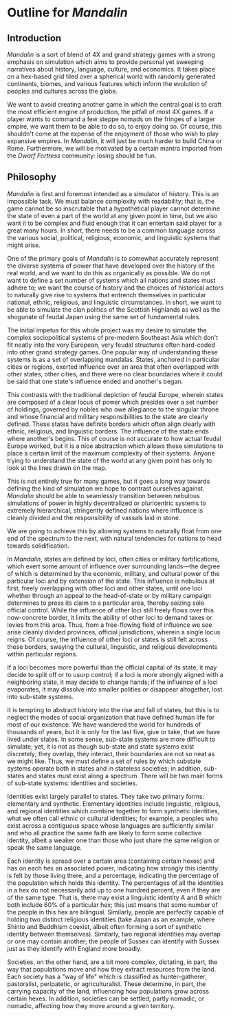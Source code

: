 ﻿# Outline for *Mandalin*
## Introduction
 *Mandalin* is a sort of blend of 4X and grand strategy games
 with a strong emphasis on simulation which aims to provide
 personal yet sweeping narratives about history, language,
 culture, and economics. It takes place on a hex-based grid
 tiled over a spherical world with randomly generated continents,
 biomes, and various features which inform the evolution of
 peoples and cultures across the globe.

 We want to avoid creating another game in which the central
 goal is to craft the most efficient engine of production,
 the pitfall of most 4X games. If a player wants to command a few
 steppe nomads on the fringes of a larger empire, we want them
 to be able to do so, to enjoy doing so. Of course, this shouldn't
 come at the expense of the enjoyment of those who wish to play
 expansive empires. In *Mandalin*, it will just be much harder to
 build China or Rome. Furthermore, we will be motivated by a
 certain mantra imported from the *Dwarf Fortress* community:
 losing should be fun.

## Philosophy
 *Mandalin* is first and foremost intended as a simulator
 of history. This is an impossible task.
 We must balance complexity with readability; that is, the
 game cannot be so inscrutable that a hypothetical player
 cannot determine the state of even a part of the world at
 any given point in time, but we also want it to be complex
 and fluid enough that it can entertain said player for
 a great many hours. In short, there needs to be a common
 language across the various social, political, religious,
 economic, and linguistic systems that might arise.

 One of the primary goals of *Mandalin* is to somewhat
 accurately represent the diverse systems of power that
 have developed over the history of the real world, and
 we want to do this as organically as possible. We do
 not want to define a set number of systems which all
 nations and states must adhere to; we want the course
 of history and the choices of historical actors to
 naturally give rise to systems that entrench themselves
 in particular national, ethnic, religious, and linguistic
 circumstances. In short, we want to be able to simulate
 the clan politics of the Scottish Highlands as well as
 the shogunate of feudal Japan using the same set of
 fundamental rules.

 The initial impetus for this whole project was my desire
 to simulate the complex sociopolitical systems of
 pre-modern Southeast Asia which don't fit neatly into
 the very European, very feudal structures often hard-coded
 into other grand strategy games. One popular way of
 understanding these systems is as a set of overlapping
 mandalas. States, anchored in particular cities or regions,
 exerted influence over an area that often overlapped with
 other states, other cities, and there were no clear
 boundaries where it could be said that one state's influence
 ended and another's began.

 This contrasts with the traditional depiction of feudal
 Europe, wherein states are composed of a clear locus
 of power which presides over a set number of holdings,
 governed by nobles who owe allegiance to the singular
 throne and whose financial and military responsibilities to
 the state are clearly defined. These states have definite
 borders which often align clearly with ethnic, religious,
 and linguistic borders. The influence of the state ends
 where another's begins. This of course is not accurate to
 how actual feudal Europe worked, but it is a nice abstraction
 which allows these simulations to place a certain limit of
 the maximum complexity of their systems. Anyone trying to
 understand the state of the world at any given point has only
 to look at the lines drawn on the map.

 This is not entirely true for many games, but it goes a long
 way towards defining the kind of simulation we hope to contrast
 ourselves against. *Mandalin* should be able to seamlessly
 transition between nebulous simulations of power in highly
 decentralized or pluricentric systems to extremely hierarchical,
 stringently defined nations where influence is cleanly
 divided and the responsibility of vassals laid in stone.

 We are going to achieve this by allowing systems to naturally
 float from one end of the spectrum to the next, with natural
 tendencies for nations to head towards solidification.

 In *Mandalin*, states are defined by loci, often cities or
 military fortifications, which exert some amount of influence
 over surrounding lands—the degree of which is determined by
 the economic, military, and cultural power of the particular
 loci and by extension of the state. This influence is nebulous
 at first, freely overlapping with other loci and other states,
 until one loci whether through an appeal to the head-of-state
 or by military campaign determines to press its claim to a
 particular area, thereby seizing sole official control. While
 the influence of other loci still freely flows over this
 now-concrete border, it limits the ability of other loci to
 demand taxes or levies from this area. Thus, from a
 free-flowing field of influence we see arise cleanly divided
 provinces, official jurisdictions, wherein a single locus
 reigns. Of course, the influence of other loci or states is
 still felt across these borders, swaying the cultural,
 linguistic, and religious developments within particular
 regions.

 If a loci becomes more powerful than the official capital
 of its state, it may decide to split off or to usurp control;
 if a loci is more strongly aligned with a neighboring state,
 it may decide to change hands; if the influence of a loci
 evaporates, it may dissolve into smaller polities or
 disappear altogether, lost into sub-state systems.

 It is tempting to abstract history into the rise and fall
 of states, but this is to neglect the modes of social
 organization that have defined human life for most of our
 existence. We have wandered the world for hundreds of
 thousands of years, but it is only for the last five, give
 or take, that we have lived under states. In some sense,
 sub-state systems are more difficult to simulate; yet, it
 is not as though sub-state and state systems exist discretely;
 they overlap, they interact, their boundaries are not so
 neat as we might like. Thus, we must define a set of rules
 by which substate systems operate both in states and in
 stateless societies; in addition, sub-states and states must
 exist along a spectrum. There will be two main forms of
 sub-state systems: identities and societies.

 Identities exist largely parallel to states. They take
 two primary forms: elementary and synthetic. Elementary
 identities include linguistic, religious, and regional
 identities which combine together to form synthetic
 identities, what we often call ethnic or cultural
 identities; for example, a peoples who exist across a
 contiguous space whose languages are sufficiently similar
 and who all practice the same faith are likely to form some
 collective identity, albeit a weaker one than those who
 just share the same religion or speak the same language.

 Each identity is spread over a certain area (containing
 certain hexes) and has on each hex an associated power,
 indicating how strongly this identity is felt by those
 living there, and a percentage, indicating the percentage
 of the population which holds this identity. The
 percentages of all the identities in a hex do not
 necessarily add up to one hundred percent, even if they
 are of the same type. That is, there may exist a linguistic
 identity A and B which both include 60% of a particular
 hex; this just means that some number of the people in this
 hex are bilingual. Similarly, people are perfectly capable
 of holding two distinct religious identities (take Japan
 as an example, where Shinto and Buddhism coexist, albeit
 often forming a sort of synthetic identity between
 themselves). Similarly, two regional identities may
 overlap or one may contain another; the people of
 Sussex can identify with Sussex just as they identify with
 England more broadly.

 Societies, on the other hand, are a bit more complex,
 dictating, in part, the way that populations move and
 how they extract resources from the land. Each society
 has a "way of life" which is classified as hunter-gatherer,
 pastoralist, peripatetic, or agriculturalist. These
 determine, in part, the carrying capacity of the land,
 influencing how populations grow across certain hexes.
 In addition, societies can be settled, partly nomadic, or
 nomadic, affecting how they move around a given territory.
